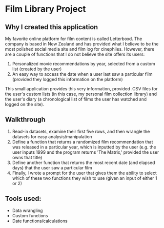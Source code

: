 # Film Library Project

## Why I created this application

My favorite online platform for film content is called Letterboxd. The company is based in New Zealand and has provided what I believe to be the most polished social media site and film log for cinephiles. However, there are a couple of functions that I do not believe the site offers its users:

1. Personalized movie recommendations by year, selected from a custom list (created by the user)
2. An easy way to access the date when a user last saw a particular film (provided they logged this information on the platform)

This small application provides this very information, provided .CSV files for the user's custom lists (in this case, my personal film collection library) and the user's diary (a chronological list of films the user has watched and logged on the site).

## Walkthrough

1. Read-in datasets, examine their first five rows, and then wrangle the datasets for easy analysis/manipulation
2. Define a function that returns a randomized film recommendation that was released in a particular year, which is inputted by the user (e.g. the user inputs 1999 and the program returns 'The Matrix,' provided the user owns that title)
3. Define another function that returns the most recent date (and elapsed days) that the user saw a particular film
4. Finally, I wrote a prompt for the user that gives them the ability to select which of these two functions they wish to use (given an input of either 1 or 2)

## Tools used:

* Data wrangling
* Custom functions
* Date functions/calculations